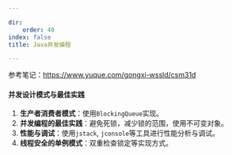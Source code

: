 ```yaml
--- 

dir:
    order: 40
index: false
title: Java并发编程

---
```



<Catalog hideHeading/>



参考笔记：https://www.yuque.com/gongxi-wssld/csm31d


#### 并发设计模式与最佳实践
1. **生产者消费者模式**：使用`BlockingQueue`实现。
2. **并发编程的最佳实践**：避免死锁，减少锁的范围，使用不可变对象。
3. **性能与调试**：使用`jstack`, `jconsole`等工具进行性能分析与调试。
4. **线程安全的单例模式**：双重检查锁定等实现方式。

